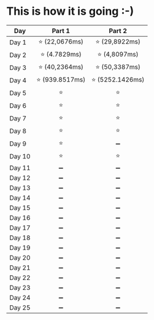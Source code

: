# This is how it is going :-)
|**Day**|**Part 1**|**Part 2**|
|--|:--:|:--:|
|Day 1| :star: (22,0676ms) | :star: (29,8922ms)|
|Day 2| :star: (4.7829ms) | :star: (4,8097ms) |
|Day 3| :star: (40,2364ms) | :star: (50,3387ms)|
|Day 4| :star: (939.8517ms) | :star: (5252.1426ms) |
|Day 5| :star: | :star: |
|Day 6| :star: | :star: |
|Day 7| :star: | :star: |
|Day 8| :star: | :star: |
|Day 9| :star: | :heavy_minus_sign: |
|Day 10| :star: | :star: |
|Day 11| :heavy_minus_sign: | :heavy_minus_sign: |
|Day 12| :heavy_minus_sign: | :heavy_minus_sign: |
|Day 13| :heavy_minus_sign: | :heavy_minus_sign: |
|Day 14| :heavy_minus_sign: | :heavy_minus_sign: |
|Day 15| :heavy_minus_sign: | :heavy_minus_sign: |
|Day 16| :heavy_minus_sign: | :heavy_minus_sign: |
|Day 17| :heavy_minus_sign: | :heavy_minus_sign: |
|Day 18| :heavy_minus_sign: | :heavy_minus_sign: |
|Day 19| :heavy_minus_sign: | :heavy_minus_sign: |
|Day 20| :heavy_minus_sign: | :heavy_minus_sign: |
|Day 21| :heavy_minus_sign: | :heavy_minus_sign: |
|Day 22| :heavy_minus_sign: | :heavy_minus_sign: |
|Day 23| :heavy_minus_sign: | :heavy_minus_sign: |
|Day 24| :heavy_minus_sign: | :heavy_minus_sign: |
|Day 25| :heavy_minus_sign: | :heavy_minus_sign: |